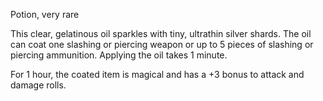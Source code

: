 Potion, very rare 

This clear, gelatinous oil sparkles with tiny, ultrathin silver shards. The oil can coat one slashing or piercing weapon or up to 5 pieces of slashing or piercing ammunition. Applying the oil takes 1 minute. 

For 1 hour, the coated item is magical and has a +3 bonus to attack and damage rolls.